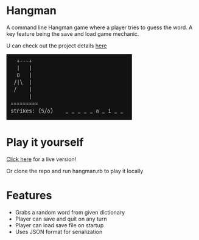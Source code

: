 # Hangman
A command line Hangman game where a player tries to guess the word.
A key feature being the save and load game mechanic.

U can check out the project details [here](https://www.theodinproject.com/lessons/ruby-hangman)

<img src='./demo_pic.png'>

# Play it yourself
[Click here](https://replit.com/@SankalpGawali/Hangman) for a live version!

Or clone the repo and run hangman.rb to play it locally

# Features
- Grabs a random word from given dictionary
- Player can save and quit on any turn
- Player can load save file on startup
- Uses JSON format for serialization
